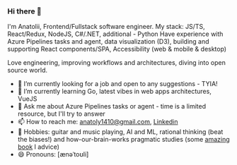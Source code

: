 ### Hi there 👋
I'm Anatolii, Frontend/Fullstack software engineer.
My stack: JS/TS, React/Redux, NodeJS, C#/.NET, additional - Python
Have experience with Azure Pipelines tasks and agent, data visualization (D3), building and supporting React components/SPA, Accessibility (web & mobile & desktop)

Love engineering, improving workflows and architectures, diving into open source world.

- 🔭 I’m currently looking for a job and open to any suggestions - TYIA!
- 🌱 I’m currently learning Go, latest vibes in web apps architectures, VueJS
- 💬 Ask me about Azure Pipelines tasks or agent - time is a limited resource, but I'll try to answer
- 📫 How to reach me: anatoly1410@gmail.com, [Linkedin](https://www.linkedin.com/in/anatolii-bolshakov-9a25b2199)
- :orange_book: Hobbies: guitar and music playing, AI and ML, rational thinking (beat the biases!) and how-our-brain-works pragmatic studies (some [amazing book](https://designingthemind.org/) I advice)
- 😄 Pronouns: [ænəˈtoʊli]
